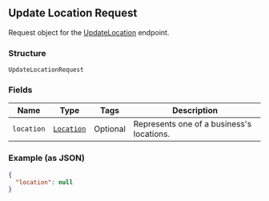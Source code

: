 ## Update Location Request

Request object for the [UpdateLocation](#endpoint-updatelocation) endpoint.

### Structure

`UpdateLocationRequest`

### Fields

| Name | Type | Tags | Description |
|  --- | --- | --- | --- |
| `location` | [`Location`](/doc/models/location.md) | Optional | Represents one of a business's locations. |

### Example (as JSON)

```json
{
  "location": null
}
```

